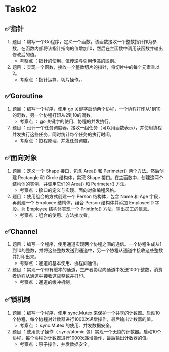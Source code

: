 # Task02

## ✅指针
1. 题目 ：编写一个Go程序，定义一个函数，该函数接收一个整数指针作为参数，在函数内部将该指针指向的值增加10，然后在主函数中调用该函数并输出修改后的值。
   - 考察点 ：指针的使用、值传递与引用传递的区别。
2. 题目 ：实现一个函数，接收一个整数切片的指针，将切片中的每个元素乘以2。
   - 考察点 ：指针运算、切片操作。、


## ✅Goroutine
1. 题目 ：编写一个程序，使用 go 关键字启动两个协程，一个协程打印从1到10的奇数，另一个协程打印从2到10的偶数。
   - 考察点 ： go 关键字的使用、协程的并发执行。
2. 题目 ：设计一个任务调度器，接收一组任务（可以用函数表示），并使用协程并发执行这些任务，同时统计每个任务的执行时间。
   - 考察点 ：协程原理、并发任务调度。


## ✅面向对象
1. 题目 ：定义一个 Shape 接口，包含 Area() 和 Perimeter() 两个方法。然后创建 Rectangle 和 Circle 结构体，实现 Shape 接口。在主函数中，创建这两个结构体的实例，并调用它们的 Area() 和 Perimeter() 方法。
   - 考察点 ：接口的定义与实现、面向对象编程风格。
2. 题目 ：使用组合的方式创建一个 Person 结构体，包含 Name 和 Age 字段，再创建一个 Employee 结构体，组合 Person 结构体并添加 EmployeeID 字段。为 Employee 结构体实现一个 PrintInfo() 方法，输出员工的信息。
   - 考察点 ：组合的使用、方法接收者。


## ✅Channel
1. 题目 ：编写一个程序，使用通道实现两个协程之间的通信。一个协程生成从1到10的整数，并将这些整数发送到通道中，另一个协程从通道中接收这些整数并打印出来。
   - 考察点 ：通道的基本使用、协程间通信。
2. 题目 ：实现一个带有缓冲的通道，生产者协程向通道中发送100个整数，消费者协程从通道中接收这些整数并打印。
   - 考察点 ：通道的缓冲机制。


## ✅锁机制
1. 题目 ：编写一个程序，使用 sync.Mutex 来保护一个共享的计数器。启动10个协程，每个协程对计数器进行1000次递增操作，最后输出计数器的值。
   - 考察点 ： sync.Mutex 的使用、并发数据安全。
2. 题目 ：使用原子操作（ sync/atomic 包）实现一个无锁的计数器。启动10个协程，每个协程对计数器进行1000次递增操作，最后输出计数器的值。
   - 考察点 ：原子操作、并发数据安全。